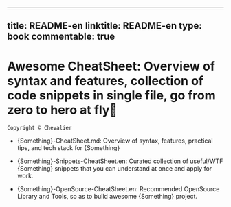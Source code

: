 
---
title: README-en
linktitle: README-en
type: book
commentable: true
---

# Awesome CheatSheet: Overview of syntax and features, collection of code snippets in single file, go from zero to hero at fly🚀

`Copyright © Chevalier`

- {Something}-CheatSheet.md: Overview of syntax, features, practical tips, and tech stack for {Something}

- {Something}-Snippets-CheatSheet.en: Curated collection of useful/WTF {Something} snippets that you can understand at once and apply for work.

- {Something}-OpenSource-CheatSheet.en: Recommended OpenSource Library and Tools, so as to build awesome {Something} project.

    